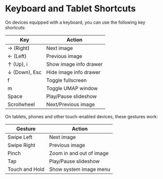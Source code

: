 # Keyboard and Tablet Shortcuts

On devices equipped with a keyboard, you can use the following key shortcuts:

| Key         | Action                       |
|-------------|------------------------------|
| → (Right)   | Next image                   |
| ← (Left)    | Previous image               |
| ↑ (Up), i   | Show image info drawer       |
| ↓ (Down), Esc | Hide image info drawer     |
| f           | Toggle fullscreen            |
| m           | Toggle UMAP window           |
| Space       | Play/Pause slideshow         |
| Scrollwheel | Next/Previous image

On tablets, phones and other touch-enabled devices, these gestures work:

| Gesture         | Action                       |
|-------------|------------------------------|
| Swipe Left | Next image                 |
| Swipe Right   | Previous image              |
| Pinch        | Zoom in and out of image    |
| Tap          | Play/Pause slideshow        |
| Touch and Hold   | Show system image menu  |
